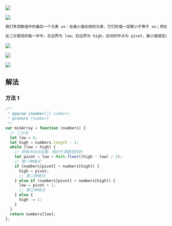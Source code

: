 ![](https://output66.oss-cn-beijing.aliyuncs.com/img/20220212165715.png)

![](https://output66.oss-cn-beijing.aliyuncs.com/img/20220213093001.png)

```md
我们考虑数组中的最后一个元素 xx：在最小值右侧的元素，它们的值一定都小于等于 xx；而在最小值左侧的元素，它们的值一定都大于等于 xx。因此，我们可以根据这一条性质，通过二分查找的方法找出最小值。

在二分查找的每一步中，左边界为 low，右边界为 high，区间的中点为 pivot，最小值就在该区间内。
```

![](https://output66.oss-cn-beijing.aliyuncs.com/img/20220213095837.png)

![](https://output66.oss-cn-beijing.aliyuncs.com/img/20220213095855.png)

![](https://output66.oss-cn-beijing.aliyuncs.com/img/20220213095908.png)

## 解法

### 方法 1

```js
/**
 * @param {number[]} numbers
 * @return {number}
 */
var minArray = function (numbers) {
  // 二分法
  let low = 0;
  let high = numbers.length - 1;
  while (low < high) {
    // 获取中间点位置，相对于源数组找的
    let pivot = low + Math.floor((high - low) / 2);
    // 第一种情况
    if (numbers[pivot] < numbers[high]) {
      high = pivot;
      // 第二种情况
    } else if (numbers[pivot] > numbers[high]) {
      low = pivot + 1;
      // 第三种情况
    } else {
      high -= 1;
    }
  }
  return numbers[low];
};
```
